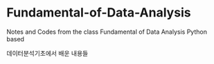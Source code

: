 # Fundamental-of-Data-Analysis

Notes and Codes from the class Fundamental of Data Analysis
Python based

데이터분석기초에서 배운 내용들
